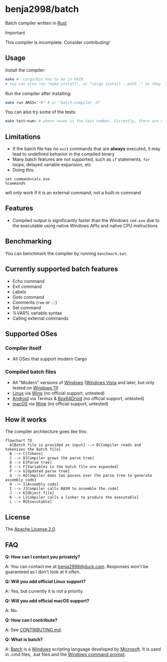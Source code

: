 # benja2998/batch

Batch compiler written in [Rust](https://rust-lang.org)

> [!IMPORTANT]
> This compiler is incomplete. Consider contributing!

## Usage

Install the compiler:

```bash
make # .cargo/bin has to be in PATH
# You can also run "make install", or "cargo install --path ." as they do the same thing
```

Run the compiler after installing:

```bash
make run ARGS="-h" # or "batch-compiler -h"
```

You can also try some of the tests:

```bash
make test<num> # where <num> is the test number. Currently, there are only 3 tests
```

## Limitations

* If the batch file has no `exit` commands that are **always** executed, it may lead to undefined behavior in the compiled binary
* Many batch features are not supported, such as `if` statements, `for` loops, delayed variable expansion, etc
* Doing this:

```batch
set command=calc.exe
%command%
```

will only work if it is an external command, not a built-in command

## Features

* Compiled output is significantly faster than the Windows `cmd.exe` due to the executable using native Windows APIs and native CPU instructions

## Benchmarking

You can benchmark the compiler by running `benchmark.bat`.

## Currently supported batch features

* Echo command
* Exit command
* Labels
* Goto command
* Comments (`rem` or `::`)
* Set command
* %VAR% variable syntax
* Calling external commands

## Supported OSes

### Compiler itself

* All OSes that support modern Cargo

### Compiled batch files

* All "Modern" versions of [Windows](https://windows.com) ([Windows Vista](https://en.wikipedia.org/wiki/Windows_Vista) and later, but only tested on [Windows 11](https://www.microsoft.com/en-gb/windows/get-windows-11))
* [Linux](https://en.wikipedia.org/wiki/Linux) via [Wine](https://winehq.org) (no official support, untested)
* [Android](https://android.com) via Termux & [Box64Droid](https://github.com/Ilya114/Box64Droid) (no official support, untested)
* [macOS](https://apple.com/macos) via [Wine](https://winehq.org) (no official support, untested)

## How it works

The compiler architecture goes like this:

```mermaid
flowchart TD
  A[Batch file is provided as input] --> B[Compiler reads and tokenizes the batch file]
  B --> C[Tokens]
  C --> D[Compiler grows the parse tree]
  D --> E[Parse tree]
  E --> F[Variables in the batch file are expanded]
  F --> G[Updated parse tree]
  G --> H[Compiler does two passes over the parse tree to generate assembly code]
  H --> I[Assembly code]
  I --> J[Compiler calls NASM to assemble the code]
  J --> K[Object file]
  K --> L[Compiler calls a linker to produce the executable]
  L --> M[Executable]
```

## License

The [Apache License 2.0](LICENSE).

## FAQ

**Q: How can I contact you privately?**

A: You can contact me at [benja2998@duck.com](mailto:benja2998@duck.com). Responses won't be guaranteed as I don't look at it often.

**Q: Will you add official Linux support?**

A: Yes, but currently it is not a priority.

**Q: Will you add official macOS support?**

A: No.

**Q: How can I contribute?**

A: See [CONTRIBUTING.md](CONTRIBUTING.md).

**Q: What is batch?**

A: [Batch](https://en.wikipedia.org/wiki/Batch_file) is a [Windows](https://windows.com) scripting language developed by [Microsoft](https://microsoft.com). It is used in .cmd files, .bat files and the [Windows command prompt](https://en.wikipedia.org/wiki/Cmd.exe).
